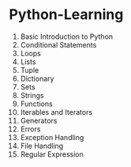 # Python-Learning

1. Basic Introduction to Python
2. Conditional Statements
3. Loops
4. Lists
5. Tuple
6. Dictionary
7. Sets
8. Strings
9. Functions
10. Iterables and Iterators
11. Generators
12. Errors
13. Exception Handling
14. File Handling
15. Regular Expression
